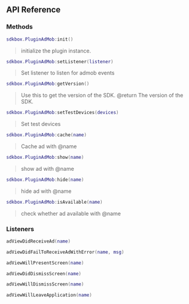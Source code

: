 ## API Reference

### Methods
```lua
sdkbox.PluginAdMob:init()
```
>  initialize the plugin instance.

```lua
sdkbox.PluginAdMob:setListener(listener)
```
> Set listener to listen for admob events

```lua
sdkbox.PluginAdMob:getVersion()
```
> Use this to get the version of the SDK.
@return The version of the SDK.

```lua
sdkbox.PluginAdMob:setTestDevices(devices)
```
> Set test devices

```lua
sdkbox.PluginAdMob:cache(name)
```
> Cache ad with @name

```lua
sdkbox.PluginAdMob:show(name)
```
> show ad with @name

```lua
sdkbox.PluginAdMob:hide(name)
```
> hide ad with @name

```lua
sdkbox.PluginAdMob:isAvailable(name)
```
> check whether ad available with @name


### Listeners
```lua
adViewDidReceiveAd(name)
```

```lua
adViewDidFailToReceiveAdWithError(name, msg)
```

```lua
adViewWillPresentScreen(name)
```

```lua
adViewDidDismissScreen(name)
```

```lua
adViewWillDismissScreen(name)
```

```lua
adViewWillLeaveApplication(name)
```


